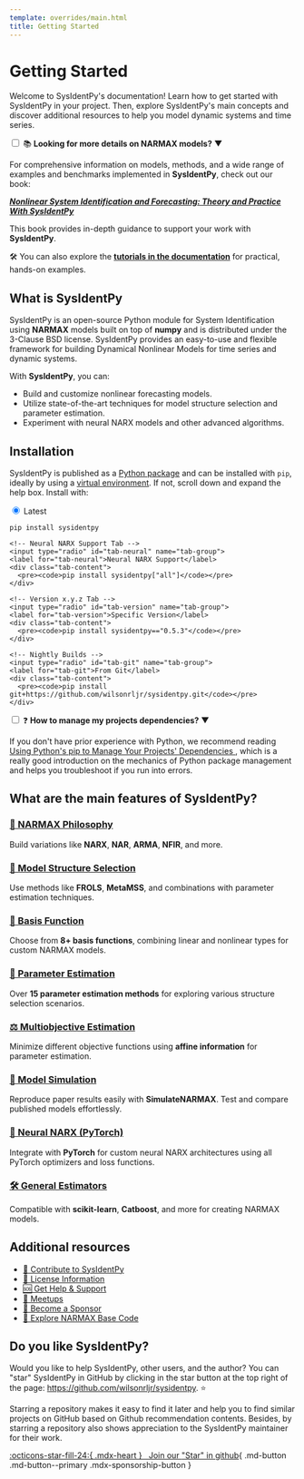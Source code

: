 ```yaml
---
template: overrides/main.html
title: Getting Started
---
```


# Getting Started

Welcome to SysIdentPy's documentation! Learn how to get started with SysIdentPy in your project. Then, explore SysIdentPy's main concepts and discover additional resources to help you model dynamic systems and time series.

<div class="custom-collapsible-card">
  <input type="checkbox" id="toggle-info">
  <label for="toggle-info">
    📚 <strong>Looking for more details on NARMAX models?</strong>
    <span class="arrow">▼</span>
  </label>
  <div class="collapsible-content">
    <p>
      For comprehensive information on models, methods, and a wide range of examples and benchmarks implemented in <strong>SysIdentPy</strong>, check out our book:
    </p>
    <a href="https://sysidentpy.org/book/0-Preface/" target="_blank">
      <em><strong>Nonlinear System Identification and Forecasting: Theory and Practice With SysIdentPy</strong></em>
    </a>
    <p>
      This book provides in-depth guidance to support your work with <strong>SysIdentPy</strong>.
    </p>
    <p>
      🛠️ You can also explore the <a href="https://sysidentpy.org/user-guide/overview/" target="_blank"><strong>tutorials in the documentation</strong></a> for practical, hands-on examples.
    </p>
  </div>
</div>

## What is SysIdentPy

SysIdentPy is an open-source Python module for System Identification using **NARMAX** models built on top of **numpy** and is distributed under the 3-Clause BSD license. SysIdentPy provides an easy-to-use and  flexible framework for building Dynamical Nonlinear Models for time series and dynamic systems.

With **SysIdentPy**, you can:

- Build and customize nonlinear forecasting models.
- Utilize state-of-the-art techniques for model structure selection and parameter estimation.
- Experiment with neural NARX models and other advanced algorithms.

## Installation

SysIdentPy is published as a [Python package] and can be installed with
`pip`, ideally by using a [virtual environment]. If not, scroll down and expand
the help box. Install with:

<div class="custom-card">
  <div class="tab-container">
    <!-- Latest Tab -->
    <input type="radio" id="tab-latest" name="tab-group" checked>
    <label for="tab-latest">Latest</label>
    <div class="tab-content">
      <pre><code>pip install sysidentpy</code></pre>
    </div>

    <!-- Neural NARX Support Tab -->
    <input type="radio" id="tab-neural" name="tab-group">
    <label for="tab-neural">Neural NARX Support</label>
    <div class="tab-content">
      <pre><code>pip install sysidentpy["all"]</code></pre>
    </div>

    <!-- Version x.y.z Tab -->
    <input type="radio" id="tab-version" name="tab-group">
    <label for="tab-version">Specific Version</label>
    <div class="tab-content">
      <pre><code>pip install sysidentpy=="0.5.3"</code></pre>
    </div>

    <!-- Nightly Builds -->
    <input type="radio" id="tab-git" name="tab-group">
    <label for="tab-git">From Git</label>
    <div class="tab-content">
      <pre><code>pip install git+https://github.com/wilsonrljr/sysidentpy.git</code></pre>
    </div>
  </div>
</div>

<div class="custom-collapsible-card">
  <input type="checkbox" id="toggle-dependencies">
  <label for="toggle-dependencies">
    ❓ <strong>How to manage my projects dependencies?</strong>
    <span class="arrow">▼</span>
  </label>
  <div class="collapsible-content">
    <p>
      If you don't have prior experience with Python, we recommend reading
      <a href="https://pip.pypa.io/en/stable/user_guide/" target="_blank">
        Using Python's pip to Manage Your Projects' Dependencies
      </a>, which is a really good introduction on the mechanics of Python package management and helps you troubleshoot if you run into errors.
    </p>
  </div>
</div>


  [Python package]: https://pypi.org/project/sysidentpy/
  [virtual environment]: https://realpython.com/what-is-pip/#using-pip-in-a-python-virtual-environment
  [Using Python's pip to Manage Your Projects' Dependencies]: https://realpython.com/what-is-pip/


## What are the main features of SysIdentPy?

<div class="feature-grid">
  <div class="feature-card">
    <a href="https://sysidentpy.org/getting-started/quickstart-guide/#model-classes" class="feature-link">
      <h3>🧩 NARMAX Philosophy</h3>
    </a>
    <p>Build variations like <strong>NARX</strong>, <strong>NAR</strong>, <strong>ARMA</strong>, <strong>NFIR</strong>, and more.</p>
  </div>
  <div class="feature-card">
    <a href="https://sysidentpy.org/getting-started/quickstart-guide/#model-structure-selection-algorithms" class="feature-link">
      <h3>📝 Model Structure Selection</h3>
    </a>
    <p>Use methods like <strong>FROLS</strong>, <strong>MetaMSS</strong>, and combinations with parameter estimation techniques.</p>
  </div>
  <div class="feature-card">
    <a href="https://sysidentpy.org/user-guide/tutorials/basis-function-overview/" class="feature-link">
      <h3>🔗 Basis Function</h3>
    </a>
    <p>Choose from <strong>8+ basis functions</strong>, combining linear and nonlinear types for custom NARMAX models.</p>
  </div>
  <div class="feature-card">
    <a href="https://sysidentpy.org/user-guide/tutorials/parameter-estimation-overview/" class="feature-link">
      <h3>🎯 Parameter Estimation</h3>
    </a>
    <p>Over <strong>15 parameter estimation methods</strong> for exploring various structure selection scenarios.</p>
  </div>
  <div class="feature-card">
    <a href="https://sysidentpy.org/user-guide/tutorials/multiobjective-parameter-estimation-overview/" class="feature-link">
      <h3>⚖️ Multiobjective Estimation</h3>
    </a>
    <p>Minimize different objective functions using <strong>affine information</strong> for parameter estimation.</p>
  </div>
  <div class="feature-card">
    <a href="https://sysidentpy.org/user-guide/how_to/simulating-existing-models/" class="feature-link">
      <h3>🔄 Model Simulation</h3>
    </a>
    <p>Reproduce paper results easily with <strong>SimulateNARMAX</strong>. Test and compare published models effortlessly.</p>
  </div>
  <div class="feature-card">
    <a href="https://sysidentpy.org/user-guide/how_to/create-a-narx-neural-network/" class="feature-link">
      <h3>🤖 Neural NARX (PyTorch)</h3>
    </a>
    <p>Integrate with <strong>PyTorch</strong> for custom neural NARX architectures using all PyTorch optimizers and loss functions.</p>
  </div>
  <div class="feature-card">
    <a href="https://sysidentpy.org/user-guide/tutorials/general-NARX-models/" class="feature-link">
      <h3>🛠️ General Estimators</h3>
    </a>
    <p>Compatible with <strong>scikit-learn</strong>, <strong>Catboost</strong>, and more for creating NARMAX models.</p>
  </div>
</div>



## Additional resources

<ul class="custom-link-list">
  <li>
    <a href="https://sysidentpy.org/developer-guide/contribute/" target="_blank">🤝 Contribute to SysIdentPy</a>
  </li>
  <li>
    <a href="https://sysidentpy.org/getting-started/license/" target="_blank">📜 License Information</a>
  </li>
  <li>
    <a href="https://sysidentpy.org/community-support/get-help/" target="_blank">🆘 Get Help & Support</a>
  </li>
  <li>
    <a href="https://sysidentpy.org/community-support/meetups/ai-networks-meetup/" target="_blank">📅 Meetups</a>
  </li>
  <li>
    <a href="https://sysidentpy.org/landing-page/sponsor/" target="_blank">💖 Become a Sponsor</a>
  </li>
  <li>
    <a href="https://sysidentpy.org/user-guide/API/narmax-base/" target="_blank">🧩 Explore NARMAX Base Code</a>
  </li>
</ul>


## Do you like **SysIdentPy**?

Would you like to help SysIdentPy, other users, and the author? You can "star" SysIdentPy in GitHub by clicking in the star button at the top right of the page: <a href="https://github.com/wilsonrljr/sysidentpy" class="external-link" target="_blank">https://github.com/wilsonrljr/sysidentpy</a>. ⭐️

Starring a repository makes it easy to find it later and help you to find similar projects on GitHub based on Github recommendation contents. Besides, by starring a repository also shows appreciation to the SysIdentPy maintainer for their work.

[:octicons-star-fill-24:{ .mdx-heart } &nbsp; Join our <span class="mdx-sponsorship-count" data-mdx-component="sponsorship-count"></span> "Star" in github][wilsonrljr's sponsor profile]{ .md-button .md-button--primary .mdx-sponsorship-button }

  [wilsonrljr's sponsor profile]: https://github.com/sponsors/wilsonrljr

